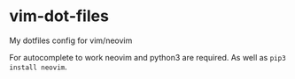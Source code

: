 # vim-dot-files

My dotfiles config for vim/neovim

For autocomplete to work neovim and python3 are required. 
As well as `pip3 install neovim`.
